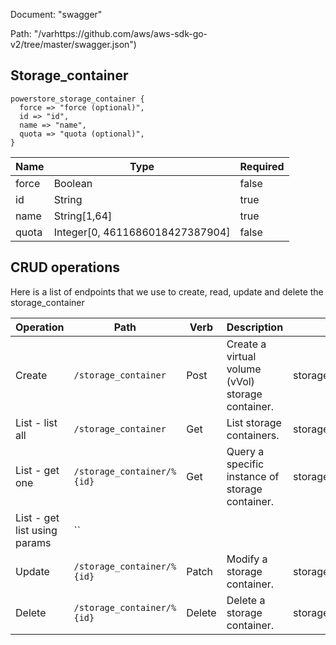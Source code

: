 Document: "swagger"


Path: "/varhttps://github.com/aws/aws-sdk-go-v2/tree/master/swagger.json")

## Storage_container



```puppet
powerstore_storage_container {
  force => "force (optional)",
  id => "id",
  name => "name",
  quota => "quota (optional)",
}
```

| Name        | Type           | Required       |
| ------------- | ------------- | ------------- |
|force | Boolean | false |
|id | String | true |
|name | String[1,64] | true |
|quota | Integer[0, 4611686018427387904] | false |



## CRUD operations

Here is a list of endpoints that we use to create, read, update and delete the storage_container

| Operation | Path | Verb | Description | OperationID |
| ------------- | ------------- | ------------- | ------------- | ------------- |
|Create|`/storage_container`|Post|Create a virtual volume (vVol) storage container.|storage_containerCreate|
|List - list all|`/storage_container`|Get|List storage containers.|storage_containerCollectionQuery|
|List - get one|`/storage_container/%{id}`|Get|Query a specific instance of storage container.|storage_containerInstanceQuery|
|List - get list using params|``||||
|Update|`/storage_container/%{id}`|Patch|Modify a storage container.|storage_containerModify|
|Delete|`/storage_container/%{id}`|Delete|Delete a storage container.|storage_containerDelete|
